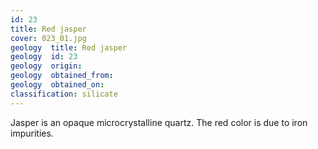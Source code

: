 ```yaml
---
id: 23 
title: Red jasper
cover: 023_01.jpg
geology  title: Red jasper
geology  id: 23
geology  origin: 
geology  obtained_from: 
geology  obtained_on: 
classification: silicate
---
```


Jasper is an opaque microcrystalline quartz. The red color is due to iron impurities.
